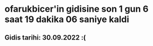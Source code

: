 # ofarukbicer'in gidisine son 1 gun 6 saat 19 dakika 06 saniye kaldi

## Gidis tarihi: 30.09.2022 :(